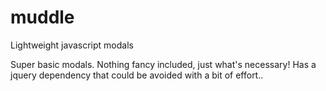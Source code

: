 # muddle
Lightweight javascript modals

Super basic modals. Nothing fancy included, just what's necessary! Has a jquery dependency that could be avoided with a bit of effort..
